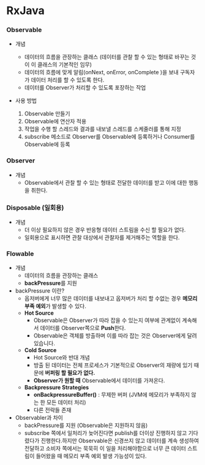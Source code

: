 # RxJava



### Observable

- 개념
  - 데이터의 흐름을 관장하는 클래스 (데이터를 관찰 할 수 있는 형태로 바꾸는 것이 이 클래스의 기본적인 임무)
  - 데이터의 흐름에 맞게 알림(onNext, onError, onComplete )을 보내 구독자가 데이터 처리를 할 수 있도록 한다.
  - 데이터를 Observer가 처리할 수 있도록 포장하는 작업

- 사용 방법
  1. Observable 만들기
  2. Observable에 연산자 적용
  3. 작업을 수행 할 스레드와 결과를 내보낼 스레드를 스케줄러를 통해 지정
  4. subscribe 메소드로 Observer를 Observable에 등록하거나 Consumer를 Observable에 등록



### Observer

- 개념
  - Observable에서 관찰 할 수 있는 형태로 전달한 데이터를 받고 이에 대한 행동을 취한다.



### Disposable (일회용)

- 개념
  - 더 이상 필요하지 않은 경우 반응형 데이터 스트림을 수신 할 필요가 없다.
  - 일회용으로 표시하면 관찰 대상에서 관찰자를 제거해주는 역할을 한다.

### Flowable

- 개념
  - 데이터의 흐름을 관장하는 클래스
  - **backPressure**를 지원
- backPressure 이란?
  - 옵저버에게 너무 많은 데이터를 내보내고 옵저버가 처리 할 수없는 경우 **메모리 부족 예외**가 발생할 수 있다.
  - **Hot Source**
    - Observable은 Observer가 따라 잡을 수 있는지 여부에 관계없이 계속해서 데이터를 Observer쪽으로 **Push**한다.
    - Observable은 객체를 방출하며 이를 따라 잡는 것은 Observer에게 달려 있습니다.
  - **Cold Source**
    - Hot Source와 반대 개념
    - 방출 된 데이터는 전체 프로세스가 기본적으로 Observer의 재량에 있기 때문에 **버퍼링 할 필요가 없다.**
    - **Observer가 원할 때** Observable에서 데이터를 가져온다.
  - **Backpressure Strategies**
    - **onBackpressureBuffer()** : 무제한 버퍼 (JVM에 메모리가 부족하지 않는 한 모든 데이터 처리)
    - 다른 전략들 존재
- Observabler과 차이
  - backPressure를 지원 (Observable은 지원하지 않음)
  - subscribe 쪽에서 일처리가 늦어진다면 publish를 더이상 진행하지 않고 기다렸다가 진행한다.하지만 Observable은 신경쓰지 않고 데이터를 계속 생성하여 전달하고 소비자 쪽에서는 묵묵히 이 일을 처리해야함으로 너무 큰 데이터 스트림이 들어왔을 때 메모리 부족 예외 발생 가능성이 있다.



